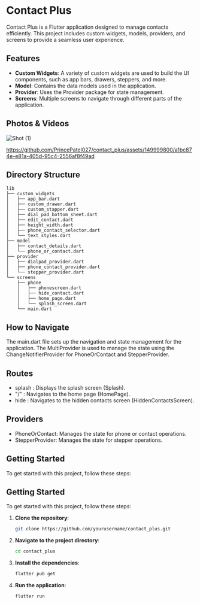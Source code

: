 # Contact Plus

Contact Plus is a Flutter application designed to manage contacts efficiently. This project includes custom widgets, models, providers, and screens to provide a seamless user experience.

## Features

- **Custom Widgets**: A variety of custom widgets are used to build the UI components, such as app bars, drawers, steppers, and more.
- **Model**: Contains the data models used in the application.
- **Provider**: Uses the Provider package for state management.
- **Screens**: Multiple screens to navigate through different parts of the application.

## Photos & Videos

![Shot (1)](https://github.com/PrincePatel027/contact_plus/assets/149999800/a473905b-3e31-42de-8780-5fb5a474d2a5)

https://github.com/PrincePatel027/contact_plus/assets/149999800/a1bc874e-e81a-405d-95c4-2556af8f49ad

## Directory Structure

    lib
    ├── custom_widgets
    │   ├── app_bar.dart
    │   ├── custom_drawer.dart
    │   ├── custom_stapper.dart
    │   ├── dial_pad_bottom_sheet.dart
    │   ├── edit_contact.dart
    │   ├── height_width.dart
    │   ├── phone_contact_selector.dart
    │   └── text_styles.dart
    ├── model
    │   ├── contact_details.dart
    │   └── phone_or_contact.dart
    ├── provider
    │   ├── dialpad_provider.dart
    │   ├── phone_contact_provider.dart
    │   └── stepper_provider.dart
    └── screens
        ├── phone
        │   ├── phonescreen.dart
        │   ├── hide_contact.dart
        │   ├── home_page.dart
        │   └── splash_screen.dart
        └── main.dart

## How to Navigate

The main.dart file sets up the navigation and state management for the application. The MultiProvider is used to manage the state using the ChangeNotifierProvider for PhoneOrContact and StepperProvider.

## Routes

- splash : Displays the splash screen (Splash).
- "/" : Navigates to the home page (HomePage).
- hide : Navigates to the hidden contacts screen (HiddenContactsScreen).

## Providers

- PhoneOrContact: Manages the state for phone or contact operations.
- StepperProvider: Manages the state for stepper operations.

## Getting Started

To get started with this project, follow these steps:

## Getting Started

To get started with this project, follow these steps:

1. **Clone the repository**:
   ```sh
   git clone https://github.com/yourusername/contact_plus.git

1. **Navigate to the project directory**:
   ```sh
   cd contact_plus

1. **Install the dependencies**:
   ```sh
   flutter pub get

1. **Run the application**:
   ```sh
   flutter run
